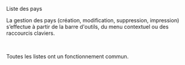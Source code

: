 







Liste des pays



La gestion des pays (création, modification, suppression, impression) 
 s’effectue à partir de la barre d'outils, du menu contextuel ou des raccourcis 
 claviers.


 


Toutes les listes ont un fonctionnement commun.


